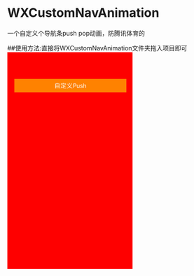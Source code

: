 # WXCustomNavAnimation
一个自定义个导航条push pop动画，防腾讯体育的

##使用方法:直接将WXCustomNavAnimation文件夹拖入项目即可
![image](https://github.com/qwe6339565/WXCustomNavAnimation/blob/master/123.gif)
